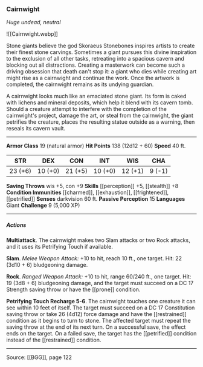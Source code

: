 ### Cairnwight
_Huge undead, neutral_

![[Cairnwight.webp]]

Stone giants believe the god Skoraeus Stonebones inspires artists to create their finest stone carvings. Sometimes a giant pursues this divine inspiration to the exclusion of all other tasks, retreating into a spacious cavern and blocking out all distractions. Creating a masterwork can become such a driving obsession that death can't stop it: a giant who dies while creating art might rise as a cairnwight and continue the work. Once the artwork is completed, the cairnwight remains as its undying guardian.

A cairnwight looks much like an emaciated stone giant. Its form is caked with lichens and mineral deposits, which help it blend with its cavern tomb. Should a creature attempt to interfere with the completion of the cairnwight's project, damage the art, or steal from the cairnwight, the giant petrifies the creature, places the resulting statue outside as a warning, then reseals its cavern vault.




---

**Armor Class** 19 (natural armor)
**Hit Points** 138 (12d12 + 60)
**Speed** 40 ft.

| STR     | DEX     | CON     | INT     | WIS     | CHA     |
|---------|---------|---------|---------|---------|---------|
| 23 (+6) | 10 (+0) | 21 (+5) | 10 (+0) | 12 (+1) | 9 (-1) |

**Saving Throws** wis +5, con +9
**Skills** [[perception]] +5, [[stealth]] +8
**Condition Immunities** [[charmed]], [[exhaustion]], [[frightened]], [[petrified]]
**Senses** darkvision 60 ft.
**Passive Perception** 15
**Languages** Giant
**Challenge** 9 (5,000 XP)

---

##### Actions
**Multiattack**. The cairnwight makes two Slam attacks or two Rock attacks, and it uses its Petrifying Touch if available.

**Slam**. _Melee Weapon Attack:_ +10 to hit, reach 10 ft., one target. Hit: 22 (3d10 + 6) bludgeoning damage.

**Rock**. _Ranged Weapon Attack:_ +10 to hit, range 60/240 ft., one target. Hit: 19 (3d8 + 6) bludgeoning damage, and the target must succeed on a DC 17 Strength saving throw or have the [[prone]] condition.

**Petrifying Touch Recharge 5-6**. The cairnwight touches one creature it can see within 10 feet of itself. The target must succeed on a DC 17 Constitution saving throw or take 26 (4d12) force damage and have the [[restrained]] condition as it begins to turn to stone. The affected target must repeat the saving throw at the end of its next turn. On a successful save, the effect ends on the target. On a failed save, the target has the [[petrified]] condition instead of the [[restrained]] condition.


---

Source: [[BGG]], page 122